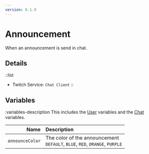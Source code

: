 ```yaml
---
version: 0.1.9
---
```


# Announcement
When an announcement is send in chat.

## Details
::list
- Twitch Service: `Chat Client`
::

## Variables
:variables-description
This includes the [User](/Variables/User-Variables) variables and the [Chat](/Variables/Chat-Variables) variables.

Name | Description
----:|:------------
`announceColor` | The color of the announcement <br> `DEFAULT`, `BLUE`, `RED`, `ORANGE`, `PURPLE`